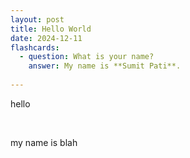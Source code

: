 ```yaml
---
layout: post
title: Hello World
date: 2024-12-11
flashcards: 
  - question: What is your name?
    answer: My name is **Sumit Pati**.
            
---
```


hello

‌

my name is blah
        